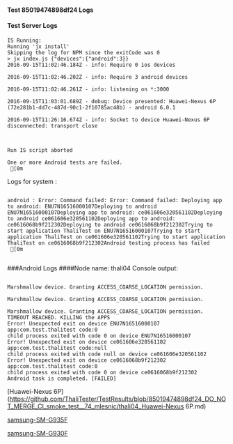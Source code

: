 #### Test 85019474898df24 Logs

#### Test Server Logs
```
IS Running:
Running 'jx install'
Skipping the log for NPM since the exitCode was 0
> jx index.js {"devices":{"android":3}}
2016-09-15T11:02:46.184Z - info: Require 0 ios devices

2016-09-15T11:02:46.202Z - info: Require 3 android devices

2016-09-15T11:02:46.261Z - info: listening on *:3000

2016-09-15T11:03:01.689Z - debug: Device presented: Huawei-Nexus 6P (72e281b1-dd7c-487d-90c1-2f10785ac48b) - android 6.0.1

2016-09-15T11:26:16.674Z - info: Socket to device Huawei-Nexus 6P disconnected: transport close


 
Run IS script aborted
 
One or more Android tests are failed.
 [0m

```


Logs for system : 
```

android : Error: Command failed: Error: Command failed: Deploying app to android: ENU7N16516000107Deploying to android ENU7N16516000107Deploying app to android: ce061606e320561102Deploying to android ce061606e320561102Deploying app to android: ce0616068b9f212302Deploying to android ce0616068b9f212302Trying to start application ThaliTest on ENU7N16516000107Trying to start application ThaliTest on ce061606e320561102Trying to start application ThaliTest on ce0616068b9f212302Android testing process has failed
 [0m


```
###Android Logs
####Node name: thali04
Console output:
```

Marshmallow device. Granting ACCESS_COARSE_LOCATION permission.

Marshmallow device. Granting ACCESS_COARSE_LOCATION permission.

Marshmallow device. Granting ACCESS_COARSE_LOCATION permission.
TIMEOUT REACHED. KILLING the APPS
Error! Unexpected exit on device ENU7N16516000107 app:com.test.thalitest code:0 
child process exited with code 0 on device ENU7N16516000107 
Error! Unexpected exit on device ce061606e320561102 app:com.test.thalitest code:null 
child process exited with code null on device ce061606e320561102 
Error! Unexpected exit on device ce0616068b9f212302 app:com.test.thalitest code:0 
child process exited with code 0 on device ce0616068b9f212302 
Android task is completed. [FAILED]
```
[Huawei-Nexus 6P](https://github.com/ThaliTester/TestResults/blob/85019474898df24_DO_NOT_MERGE_CI_smoke_test__74_mlesnic/thali04_Huawei-Nexus 6P.md)

[samsung-SM-G935F](https://github.com/ThaliTester/TestResults/blob/85019474898df24_DO_NOT_MERGE_CI_smoke_test__74_mlesnic/thali04_samsung-SM-G935F.md)

[samsung-SM-G930F](https://github.com/ThaliTester/TestResults/blob/85019474898df24_DO_NOT_MERGE_CI_smoke_test__74_mlesnic/thali04_samsung-SM-G930F.md)




